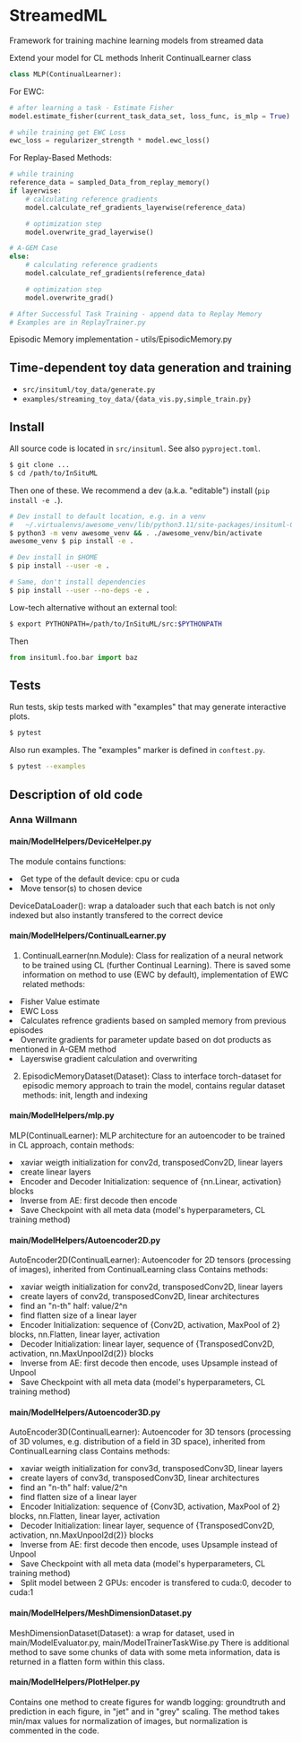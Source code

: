 # StreamedML
Framework for training machine learning models from streamed data

Extend your model for CL methods
Inherit ContinualLearner class

```python
class MLP(ContinualLearner):
```

For EWC:
```python
# after learning a task - Estimate Fisher
model.estimate_fisher(current_task_data_set, loss_func, is_mlp = True)

# while training get EWC Loss
ewc_loss = regularizer_strength * model.ewc_loss()
```

For Replay-Based Methods:
```python
# while training
reference_data = sampled_Data_from_replay_memory()
if layerwise:
    # calculating reference gradients
    model.calculate_ref_gradients_layerwise(reference_data)

    # optimization step
    model.overwrite_grad_layerwise()

# A-GEM Case
else:
    # calculating reference gradients
    model.calculate_ref_gradients(reference_data)

    # optimization step
    model.overwrite_grad()

# After Successful Task Training - append data to Replay Memory
# Examples are in ReplayTrainer.py
```

Episodic Memory implementation - utils/EpisodicMemory.py

## Time-dependent toy data generation and training

* `src/insituml/toy_data/generate.py`
* `examples/streaming_toy_data/{data_vis.py,simple_train.py}`

## Install

All source code is located in `src/insituml`. See also `pyproject.toml`.

```sh
$ git clone ...
$ cd /path/to/InSituML
```

Then one of these. We recommend a dev (a.k.a. "editable") install
(`pip install -e .`).

```sh
# Dev install to default location, e.g. in a venv
#   ~/.virtualenvs/awesome_venv/lib/python3.11/site-packages/insituml-0.0.0.dist-info/
$ python3 -m venv awesome_venv && . ./awesome_venv/bin/activate
awesome_venv $ pip install -e .

# Dev install in $HOME
$ pip install --user -e .

# Same, don't install dependencies
$ pip install --user --no-deps -e .
```

Low-tech alternative without an external tool:

```sh
$ export PYTHONPATH=/path/to/InSituML/src:$PYTHONPATH
```

Then

```py
from insituml.foo.bar import baz
```

## Tests

Run tests, skip tests marked with "examples" that may generate interactive
plots.

```sh
$ pytest
```

Also run examples. The "examples" marker is defined in `conftest.py`.

```sh
$ pytest --examples
```

## Description of old code

### Anna Willmann

#### main/ModelHelpers/DeviceHelper.py

The module contains functions:
<li> Get type of the default device: cpu or cuda </li>
<li> Move tensor(s) to chosen device </li>

DeviceDataLoader(): wrap a dataloader such that each batch is not only indexed but also instantly transfered to
the correct device

#### main/ModelHelpers/ContinualLearner.py

1. ContinualLearner(nn.Module): Class for realization of a neural network to be trained using CL (further Continual Learning).
There is saved some information on method to use (EWC by default), implementation of EWC related
methods:
<li> Fisher Value estimate </li>
<li> EWC Loss </li> 
<li> Calculates refrence gradients based on sampled memory from previous episodes </li>
<li> Overwrite gradients for parameter update based on dot products as mentioned in A-GEM method </li>
<li> Layerswise gradient calculation and overwriting </li>


2. EpisodicMemoryDataset(Dataset): Class to interface torch-dataset for episodic memory approach to train the model,
contains regular dataset methods: init, length and indexing

#### main/ModelHelpers/mlp.py

MLP(ContinualLearner): MLP architecture for an autoencoder to be trained in CL approach, contain methods:

<li> xaviar weigth initialization for conv2d, transposedConv2D, linear layers </li>
<li> create linear layers </li>
<li> Encoder and Decoder Initialization: sequence of {nn.Linear, activation} blocks </li>
<li> Inverse from AE: first decode then encode </li>
<li> Save Checkpoint with all meta data (model's hyperparameters, CL training method) </li>

#### main/ModelHelpers/Autoencoder2D.py

AutoEncoder2D(ContinualLearner): Autoencoder for 2D tensors (processing of images), inherited from ContinualLearning class
Contains methods:
<li> xaviar weigth initialization for conv2d, transposedConv2D, linear layers </li>
<li> create layers of conv2d, transposedConv2D, linear architectures </li>
<li> find an "n-th" half: value/2^n </li>
<li> find flatten size of a linear layer </li>
<li> Encoder Initialization: sequence of {Conv2D, activation, MaxPool of 2} blocks,
 nn.Flatten, linear layer, activation </li>
<li> Decoder Initialization: linear layer, sequence of {TransposedConv2D, activation, nn.MaxUnpool2d(2)} blocks </li>
<li> Inverse from AE: first decode then encode, uses Upsample instead of Unpool </li>
<li> Save Checkpoint with all meta data (model's hyperparameters, CL training method) </li>


#### main/ModelHelpers/Autoencoder3D.py

AutoEncoder3D(ContinualLearner): Autoencoder for 3D tensors (processing of 3D volumes, e.g. distribution of a field in 3D space), inherited from ContinualLearning class
Contains methods:
<li> xaviar weigth initialization for conv3d, transposedConv3D, linear layers </li>
<li> create layers of conv3d, transposedConv3D, linear architectures </li>
<li> find an "n-th" half: value/2^n </li>
<li> find flatten size of a linear layer </li>
<li> Encoder Initialization: sequence of {Conv3D, activation, MaxPool of 2} blocks,
 nn.Flatten, linear layer, activation </li>
<li> Decoder Initialization: linear layer, sequence of {TransposedConv2D, activation, nn.MaxUnpool2d(2)} blocks </li>
<li> Inverse from AE: first decode then encode, uses Upsample instead of Unpool </li>
<li> Save Checkpoint with all meta data (model's hyperparameters, CL training method) </li>
<li> Split model between 2 GPUs: encoder is transfered to cuda:0, decoder to cuda:1 </li>

#### main/ModelHelpers/MeshDimensionDataset.py
MeshDimensionDataset(Dataset): a wrap for dataset, used in main/ModelEvaluator.py, main/ModelTrainerTaskWise.py
There is additional method to save some chunks of data with some meta information, data is returned in a flatten form
within this class.

#### main/ModelHelpers/PlotHelper.py

Contains one method to create figures for wandb logging: groundtruth and prediction in each figure,
in "jet" and in "grey" scaling. The method takes min/max values for normalization of images, but normalization is
commented in the code.

